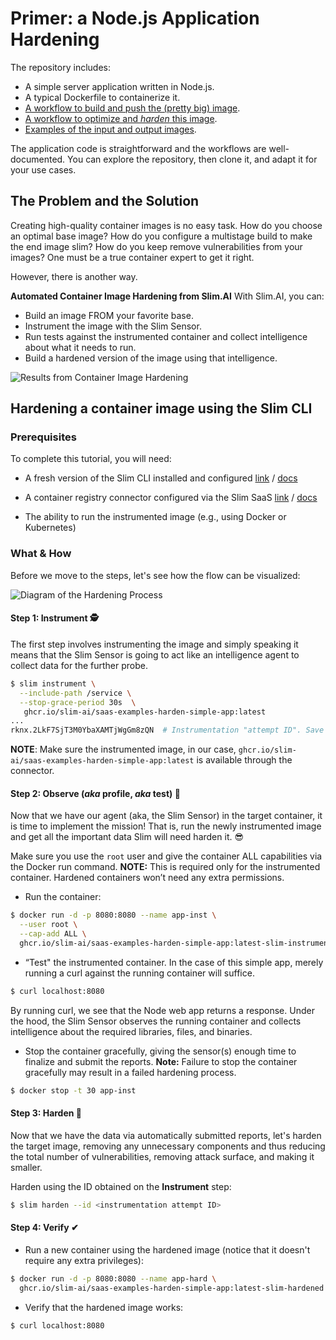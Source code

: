 # Primer: a Node.js Application Hardening

The repository includes:

- A simple server application written in Node.js.
- A typical Dockerfile to containerize it.
- [A workflow to build and push the (pretty big) image](.github/workflows/build.yaml).
- [A workflow to optimize and _harden_ this image](.github/workflows/harden.yaml).
- [Examples of the input and output images](https://github.com/slim-ai/saas-examples-harden-simple-app/pkgs/container/saas-examples-harden-simple-app).

The application code is straightforward and the workflows are well-documented.
You can explore the repository, then clone it, and adapt it for your use cases. 

## The Problem and the Solution 

Creating high-quality container images is no easy task.
How do you choose an optimal base image? 
How do you configure a multistage build to make the end image slim? 
How do you keep remove vulnerabilities from your images? 
One must be a true container expert to get it right. 

However, there is another way.

**Automated Container Image Hardening from Slim.AI**
With Slim.AI, you can: 

* Build an image FROM your favorite base.
* Instrument the image with the Slim Sensor.
* Run tests against the instrumented container and collect intelligence about what it needs to run.
* Build a hardened version of the image using that intelligence.

![Results from Container Image Hardening](https://user-images.githubusercontent.com/45476902/218093055-50a44810-db1a-43fd-a71d-909e521d4a55.png)

## Hardening a container image using the Slim CLI

### Prerequisites
To complete this tutorial, you will need: 

* A fresh version of the Slim CLI installed and configured [link](https://portal.slim.dev/cli) / [docs]()

* A container registry connector configured via the Slim SaaS [link](https://portal.slim.dev/connectors) / [docs](https://www.slim.ai/docs/connectors) 

* The ability to run the instrumented image (e.g., using Docker or Kubernetes)

### What & How

Before we move to the steps, let's see how the flow can be visualized:

![Diagram of the Hardening Process](https://user-images.githubusercontent.com/45476902/218159028-d2b21334-bfeb-45dd-8d2d-725fbe3d3520.png)


#### Step 1: Instrument  🕵️

The first step involves instrumenting the image and simply speaking it means that the Slim Sensor is going to act like an intelligence agent to collect data for the further probe.

```sh
$ slim instrument \
  --include-path /service \
  --stop-grace-period 30s  \
   ghcr.io/slim-ai/saas-examples-harden-simple-app:latest
...
rknx.2LkF7SjT3M0YbaXAMTjWgGm8zQN  # Instrumentation "attempt ID". Save this: you'll need it later.
```

**NOTE**: Make sure the instrumented image, in our case, `ghcr.io/slim-ai/saas-examples-harden-simple-app:latest` is available through the connector.

#### Step 2: Observe (_aka_ profile, _aka_ test)  🔎

Now that we have our agent (aka, the Slim Sensor) in the target container, it is time to implement the mission! 
That is, run the newly instrumented image and get all the important data Slim will need harden it. 😎
 
Make sure you use the `root` user and give the container ALL capabilities via the Docker run command. **NOTE:** This is required only for the instrumented container. Hardened containers won’t need any extra permissions. 

* Run the container: 

 ```sh
 $ docker run -d -p 8080:8080 --name app-inst \
   --user root \
   --cap-add ALL \
   ghcr.io/slim-ai/saas-examples-harden-simple-app:latest-slim-instrumented 
```

* “Test" the instrumented container. In the case of this simple app, merely running a curl against the running container will suffice. 

```sh
$ curl localhost:8080
```

By running curl, we see that the Node web app returns a response. Under the hood, the Slim Sensor observes the running container and collects intelligence about the required libraries, files, and binaries. 

* Stop the container gracefully, giving the sensor(s) enough time to finalize and submit the reports. **Note:** Failure to stop the container gracefully may result in a failed hardening process. 


```sh
$ docker stop -t 30 app-inst
```

#### Step 3: Harden  🔨

Now that we have the data via automatically submitted reports, let's harden the target image, removing any unnecessary components and thus reducing the total number of vulnerabilities, removing attack surface, and making it smaller. 

Harden using the ID obtained on the **Instrument** step:

```sh
$ slim harden --id <instrumentation attempt ID>
```

#### Step 4: Verify  ✔

* Run a new container using the hardened image (notice that it doesn't require any extra privileges):

```sh
$ docker run -d -p 8080:8080 --name app-hard \
  ghcr.io/slim-ai/saas-examples-harden-simple-app:latest-slim-hardened
```
 
* Verify that the hardened image works:

```sh
$ curl localhost:8080
```
